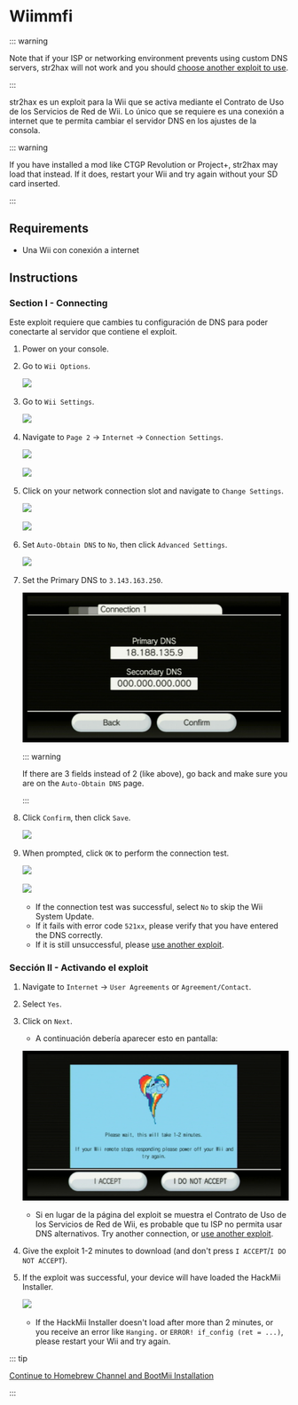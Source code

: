 # Wiimmfi

::: warning

Note that if your ISP or networking environment prevents using custom DNS servers, str2hax will not work and you should [choose another exploit to use](get-started).

:::

str2hax es un exploit para la Wii que se activa mediante el Contrato de Uso de los Servicios de Red de Wii. Lo único que se requiere es una conexión a internet que te permita cambiar el servidor DNS en los ajustes de la consola.

::: warning

If you have installed a mod like CTGP Revolution or Project+, str2hax may load that instead. If it does, restart your Wii and try again without your SD card inserted.

:::

## Requirements

- Una Wii con conexión a internet

## Instructions

### Section I - Connecting

Este exploit requiere que cambies tu configuración de DNS para poder conectarte al servidor que contiene el exploit.

1. Power on your console.

2. Go to `Wii Options`.

   ![](/images/riiconnect24/Internet_1.png)

3. Go to `Wii Settings`.

   ![](/images/riiconnect24/Internet_2.png)

4. Navigate to `Page 2` -> `Internet` -> `Connection Settings`.

   ![](/images/riiconnect24/Internet_3.png)

   ![](/images/riiconnect24/Internet_4.png)

5. Click on your network connection slot and navigate to `Change Settings`.

   ![](/images/riiconnect24/Internet_5.png)

   ![](/images/riiconnect24/Internet_6.png)

6. Set `Auto-Obtain DNS` to `No`, then click `Advanced Settings`.

   ![](/images/riiconnect24/Internet_7.png)

7. Set the Primary DNS to `3.143.163.250`.

   ![](/images/exploits/str2hax/dns.png)

   ::: warning

   If there are 3 fields instead of 2 (like above), go back and make sure you are on the `Auto-Obtain DNS` page.

   :::

8. Click `Confirm`, then click `Save`.

   ![](/images/riiconnect24/Internet_10.png)

9. When prompted, click `OK` to perform the connection test.

   ![](/images/riiconnect24/Internet_11.png)

   ![](/images/riiconnect24/Internet_12.png)

   - If the connection test was successful, select `No` to skip the Wii System Update.
   - If it fails with error code `521xx`, please verify that you have entered the DNS correctly.
   - If it is still unsuccessful, please [use another exploit](get-started).

### Sección II - Activando el exploit

1. Navigate to `Internet` -> `User Agreements` or `Agreement/Contact`.

2. Select `Yes`.

3. Click on `Next`.

   - A continuación debería aparecer esto en pantalla:

   ![](/images/exploits/str2hax/EULA.png)

   - Si en lugar de la página del exploit se muestra el Contrato de Uso de los Servicios de Red de Wii, es probable que tu ISP no permita usar DNS alternativos. Try another connection, or [use another exploit](get-started).

4. Give the exploit 1-2 minutes to download (and don't press `I ACCEPT`/`I DO NOT ACCEPT`).

5. If the exploit was successful, your device will have loaded the HackMii Installer.

   ![](/images/hackmii/scam.png)

   - If the HackMii Installer doesn't load after more than 2 minutes, or you receive an error like `Hanging.` or `ERROR! if_config (ret = ...)`, please restart your Wii and try again.

::: tip

[Continue to Homebrew Channel and BootMii Installation](hbc)

:::
